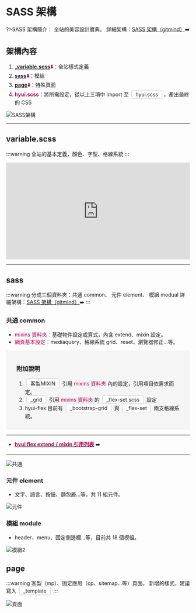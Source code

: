# SASS 架構

?>SASS 架構簡介：
全站的美容設計寶典。
詳細架構：[SASS 架構（gitmind）](https://gitmind.com/app/doc/e332040020):arrow_right:

<style>
/* 顏色設定 <span class="blue"></span>*/
.title{
    font-size: 26px; color: #fff;
    background:#00469C; display:inline-block;
    padding: 10px 20px 10px 30px;
    border-radius: 4px;
}
.sub-title{ font-size: 20px; color: #00469C; }
.box{
    padding: 1em 2em;
    background:#f5f5f5;
    margin: 10px 0;
}

.focus { color: #B20050; }
.focus2 {
    color: #222; border: solid 1px #c8c8c8;
    display: inline-block;
    padding: 2px 10px; margin: 0 4px;
    border-radius: 4px;
    background: #fff;
}
.link{ font-size: 20px; color: #B20050;}
.ui-infobar{ max-width:95%; }
.markdown-body{ max-width:95%; }
</style>

## 架構內容

1. **<span class="focus">[\_variable.scss](#item-1):arrow_down:</span>**：全站樣式定義
2. **<span class="focus">[sass](#item-2):arrow_down:</span>**：模組
3. **<span class="focus">[page](#item-3):arrow_down:</span>**：特殊頁面
4. **<span class="focus">hyui.scss</span>**：將所需設定，從以上三項中 import 至 <span class="focus2">hyui.scss</span>，產出最終的 CSS

![SASS架構](https://i.imgur.com/j5QimXA.png)

---

## variable.scss

:::warning
全站的基本定義，顏色、字型、格線系統
:::

<iframe height="265" style="width: 100%;" scrolling="no" title="_variable" src="https://codepen.io/Lize/embed/ExWaZXp?height=265&theme-id=dark&default-tab=css" frameborder="no" loading="lazy" allowtransparency="true" allowfullscreen="true">
  See the Pen <a href='https://codepen.io/Lize/pen/ExWaZXp'>_variable</a> by Lize wu
  (<a href='https://codepen.io/Lize'>@Lize</a>) on <a href='https://codepen.io'>CodePen</a>.
</iframe>

---

## sass

:::warning
分成三個資料夾：共通 common、 元件 element、 模組 modual
詳細架構：[SASS 架構（gitmind）](https://gitmind.com/app/doc/e332040020):arrow_right:
:::

### 共通 common

- <span class="focus">mixins 資料夾：</span>基礎物件設定或算式，內含 extend、mixin 設定。
- <span class="focus">網頁基本設定：</span>mediaquery、格線系統 grid、reset、瀏覽器修正...等。

<div class="box">
<h3>附加說明</h3>
<ol>
    <li><span class="focus2">客製MIXIN</span> 引用 <span class="focus">mixins 資料夾</span> 內的設定，引用項目依需求而定。</li>
    <li><span class="focus2">_grid</span> 引用 <span class="focus">mixins 資料夾</span> 的 <span class="focus2">_flex-set.scss</span> 設定</li>
    <li>hyui-flex 目前有 <span class="focus2">_bootstrap-grid</span> 與 <span class="focus2">_flex-set</span> 兩支格線系統。</li>
</ol>
</div>

---

- [**<span class="focus">hyui flex extend / mixin 引用列表</span>**](/jf1_RTDUTVaQRlk3J1Gc1w?view) :arrow_right:

---

![共通](https://i.imgur.com/NFrmp4K.jpg)

### 元件 element

- 文字、語言、按鈕、麵包屑...等，共 11 組元件。

![元件](https://i.imgur.com/NaRpBj0.png)

### 模組 module

- header、menu、固定側邊欄...等，目前共 18 個模組。

![模組2](https://i.imgur.com/Y50CqEg.png)

## page

:::warning
客製（mp）、固定應用（cp、sitemap...等）頁面。
新增的樣式，建議寫入 <span class="focus2">\_template</span>
:::

![頁面](https://i.imgur.com/b7xN6WA.png)
